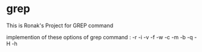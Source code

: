 
# grep
This is Ronak's Project for GREP command

implemention of  these options of grep command :  -r  -i  -v  -f  -w  -c  -m  -b -q  -H  -h 
